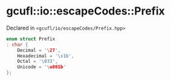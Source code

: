 # gcufl::io::escapeCodes::Prefix
Declared in `<gcufl/io/escapeCodes/Prefix.hpp>`
```cpp
enum struct Prefix
: char {
	Decimal = '\27',
	Hexadecimal = '\x1b',
	Octal = '\033',
	Unicode = '\u001b'
};
```

